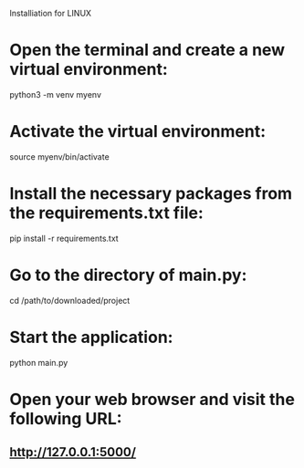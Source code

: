 Installiation for LINUX 
# Open the terminal and create a new virtual environment:
python3 -m venv myenv

# Activate the virtual environment:
source myenv/bin/activate

# Install the necessary packages from the requirements.txt file:
pip install -r requirements.txt

# Go to the directory of main.py:
cd /path/to/downloaded/project

# Start the application:
python main.py

# Open your web browser and visit the following URL:
## http://127.0.0.1:5000/
